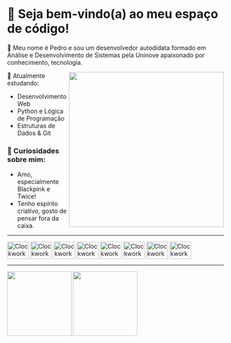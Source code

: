 # 💜 Seja bem-vindo(a) ao meu espaço de código!

<div style="display: inline_block">
</div>

🦄 Meu nome é Pedro e sou um desenvolvedor autodidata formado em Análise e Desenvolvimento de Sistemas pela Uninove apaixonado por conhecimento, tecnologia.

<img align="right" height="360" width="360" src="https://i.imgur.com/qrVsEc2.png">

🧠 Atualmente estudando:
- Desenvolvimento Web
- Python e Lógica de Programação
- Estruturas de Dados & Git

### 🧩 Curiosidades sobre mim:

- Amo, especialmente Blackpink e Twice!
- Tenho espírito criativo, gosto de pensar fora da caixa.

<div style="display: inline_block">

</div>
<hr></hr>
<div style="display: inline_block">
<img align="center" alt="ClockworkShy-HTML5" height="40" width="50" src="https://cdn.jsdelivr.net/gh/devicons/devicon/icons/html5/html5-original.svg">
<img align="center" alt="ClockworkShy-CSS3" height="40" width="50" src="https://cdn.jsdelivr.net/gh/devicons/devicon/icons/css3/css3-original.svg">
<img align="center" alt="ClockworkShy-JS" height="40" width="50" src="https://cdn.jsdelivr.net/gh/devicons/devicon/icons/javascript/javascript-original.svg">
<img align="center" alt="ClockworkShy-Python" height="40" width="50" src="https://cdn.jsdelivr.net/gh/devicons/devicon/icons/python/python-original.svg">
<img align="center" alt="ClockworkShy-JAVA" height="40" width="50" src="https://cdn.jsdelivr.net/gh/devicons/devicon/icons/java/java-original.svg">
<img align="center" alt="ClockworkShy-CS" height="40" width="50" src="https://cdn.jsdelivr.net/gh/devicons/devicon@latest/icons/csharp/csharp-original.svg">
<img align="center" alt="ClockworkShy-MYSQL" height="40" width="50" src="https://cdn.jsdelivr.net/gh/devicons/devicon/icons/mysql/mysql-original.svg">
<img align="center" alt="ClockworkShy-GIT" height="40" width="50" src="https://cdn.jsdelivr.net/gh/devicons/devicon/icons/git/git-original.svg">
</div>
<hr></hr>
  <div>
  <a href="https://github.com/ClockworkShy">
  <img align="left" height="150em" src="https://github-readme-stats.vercel.app/api?username=ClockworkShy&show_icons=true&theme=tokyonight&include_all_commits=true&count_private="true"/>
  <img align="left" height="150em" src="https://github-readme-stats.vercel.app/api/top-langs/?username=ClockworkShy&layout=compact&langs_count=16&theme=tokyonight">
</div>
